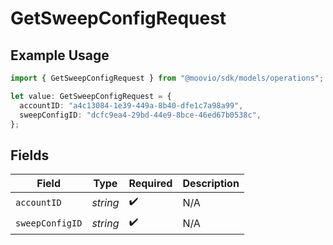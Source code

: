 # GetSweepConfigRequest

## Example Usage

```typescript
import { GetSweepConfigRequest } from "@moovio/sdk/models/operations";

let value: GetSweepConfigRequest = {
  accountID: "a4c13084-1e39-449a-8b40-dfe1c7a98a99",
  sweepConfigID: "dcfc9ea4-29bd-44e9-8bce-46ed67b0538c",
};
```

## Fields

| Field              | Type               | Required           | Description        |
| ------------------ | ------------------ | ------------------ | ------------------ |
| `accountID`        | *string*           | :heavy_check_mark: | N/A                |
| `sweepConfigID`    | *string*           | :heavy_check_mark: | N/A                |
